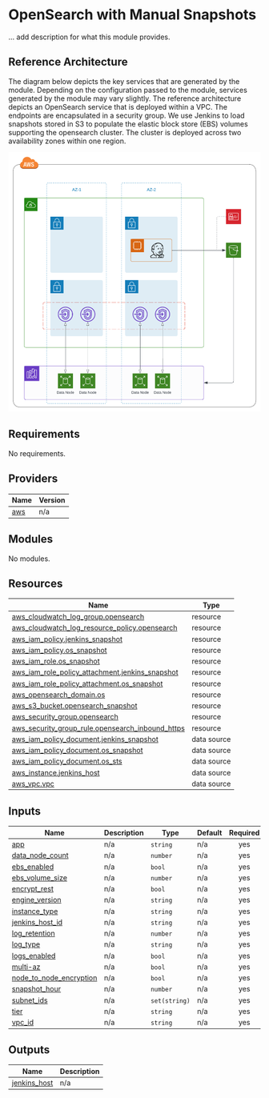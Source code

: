 # OpenSearch with Manual Snapshots

... add description for what this module provides.

## Reference Architecture
The diagram below depicts the key services that are generated by the module. Depending on the configuration passed to the module, services generated by the module may vary slightly. The reference architecture depicts an OpenSearch service that is deployed within a VPC. The endpoints are encapsulated in a security group. We use Jenkins to load snapshots stored in S3 to populate the elastic block store (EBS) volumes supporting the opensearch cluster. The cluster is deployed across two availability zones within one region.

![Opensearch Boundary](./assets/diagram.png)

<!-- BEGIN_TF_DOCS -->
## Requirements

No requirements.

## Providers

| Name | Version |
|------|---------|
| <a name="provider_aws"></a> [aws](#provider\_aws) | n/a |

## Modules

No modules.

## Resources

| Name | Type |
|------|------|
| [aws_cloudwatch_log_group.opensearch](https://registry.terraform.io/providers/hashicorp/aws/latest/docs/resources/cloudwatch_log_group) | resource |
| [aws_cloudwatch_log_resource_policy.opensearch](https://registry.terraform.io/providers/hashicorp/aws/latest/docs/resources/cloudwatch_log_resource_policy) | resource |
| [aws_iam_policy.jenkins_snapshot](https://registry.terraform.io/providers/hashicorp/aws/latest/docs/resources/iam_policy) | resource |
| [aws_iam_policy.os_snapshot](https://registry.terraform.io/providers/hashicorp/aws/latest/docs/resources/iam_policy) | resource |
| [aws_iam_role.os_snapshot](https://registry.terraform.io/providers/hashicorp/aws/latest/docs/resources/iam_role) | resource |
| [aws_iam_role_policy_attachment.jenkins_snapshot](https://registry.terraform.io/providers/hashicorp/aws/latest/docs/resources/iam_role_policy_attachment) | resource |
| [aws_iam_role_policy_attachment.os_snapshot](https://registry.terraform.io/providers/hashicorp/aws/latest/docs/resources/iam_role_policy_attachment) | resource |
| [aws_opensearch_domain.os](https://registry.terraform.io/providers/hashicorp/aws/latest/docs/resources/opensearch_domain) | resource |
| [aws_s3_bucket.opensearch_snapshot](https://registry.terraform.io/providers/hashicorp/aws/latest/docs/resources/s3_bucket) | resource |
| [aws_security_group.opensearch](https://registry.terraform.io/providers/hashicorp/aws/latest/docs/resources/security_group) | resource |
| [aws_security_group_rule.opensearch_inbound_https](https://registry.terraform.io/providers/hashicorp/aws/latest/docs/resources/security_group_rule) | resource |
| [aws_iam_policy_document.jenkins_snapshot](https://registry.terraform.io/providers/hashicorp/aws/latest/docs/data-sources/iam_policy_document) | data source |
| [aws_iam_policy_document.os_snapshot](https://registry.terraform.io/providers/hashicorp/aws/latest/docs/data-sources/iam_policy_document) | data source |
| [aws_iam_policy_document.os_sts](https://registry.terraform.io/providers/hashicorp/aws/latest/docs/data-sources/iam_policy_document) | data source |
| [aws_instance.jenkins_host](https://registry.terraform.io/providers/hashicorp/aws/latest/docs/data-sources/instance) | data source |
| [aws_vpc.vpc](https://registry.terraform.io/providers/hashicorp/aws/latest/docs/data-sources/vpc) | data source |

## Inputs

| Name | Description | Type | Default | Required |
|------|-------------|------|---------|:--------:|
| <a name="input_app"></a> [app](#input\_app) | n/a | `string` | n/a | yes |
| <a name="input_data_node_count"></a> [data\_node\_count](#input\_data\_node\_count) | n/a | `number` | n/a | yes |
| <a name="input_ebs_enabled"></a> [ebs\_enabled](#input\_ebs\_enabled) | n/a | `bool` | n/a | yes |
| <a name="input_ebs_volume_size"></a> [ebs\_volume\_size](#input\_ebs\_volume\_size) | n/a | `number` | n/a | yes |
| <a name="input_encrypt_rest"></a> [encrypt\_rest](#input\_encrypt\_rest) | n/a | `bool` | n/a | yes |
| <a name="input_engine_version"></a> [engine\_version](#input\_engine\_version) | n/a | `string` | n/a | yes |
| <a name="input_instance_type"></a> [instance\_type](#input\_instance\_type) | n/a | `string` | n/a | yes |
| <a name="input_jenkins_host_id"></a> [jenkins\_host\_id](#input\_jenkins\_host\_id) | n/a | `string` | n/a | yes |
| <a name="input_log_retention"></a> [log\_retention](#input\_log\_retention) | n/a | `number` | n/a | yes |
| <a name="input_log_type"></a> [log\_type](#input\_log\_type) | n/a | `string` | n/a | yes |
| <a name="input_logs_enabled"></a> [logs\_enabled](#input\_logs\_enabled) | n/a | `bool` | n/a | yes |
| <a name="input_multi-az"></a> [multi-az](#input\_multi-az) | n/a | `bool` | n/a | yes |
| <a name="input_node_to_node_encryption"></a> [node\_to\_node\_encryption](#input\_node\_to\_node\_encryption) | n/a | `bool` | n/a | yes |
| <a name="input_snapshot_hour"></a> [snapshot\_hour](#input\_snapshot\_hour) | n/a | `number` | n/a | yes |
| <a name="input_subnet_ids"></a> [subnet\_ids](#input\_subnet\_ids) | n/a | `set(string)` | n/a | yes |
| <a name="input_tier"></a> [tier](#input\_tier) | n/a | `string` | n/a | yes |
| <a name="input_vpc_id"></a> [vpc\_id](#input\_vpc\_id) | n/a | `string` | n/a | yes |

## Outputs

| Name | Description |
|------|-------------|
| <a name="output_jenkins_host"></a> [jenkins\_host](#output\_jenkins\_host) | n/a |
<!-- END_TF_DOCS -->